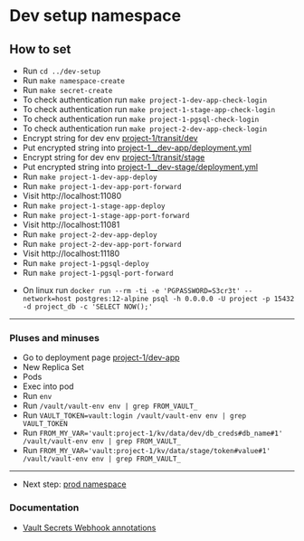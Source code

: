 # Dev setup namespace


## How to set
- Run `cd ../dev-setup`
- Run `make namespace-create`
- Run `make secret-create`
- To check authentication run `make project-1-dev-app-check-login`
- To check authentication run `make project-1-stage-app-check-login`
- To check authentication run `make project-1-pgsql-check-login`
- To check authentication run `make project-2-dev-app-check-login`
- Encrypt string for dev env [project-1/transit/dev](http://localhost:8200/ui/vault/secrets/project-1%2Ftransit/actions/dev?action=encrypt)
- Put encrypted string into [project-1__dev-app/deployment.yml]()
- Encrypt string for dev env [project-1/transit/stage](http://localhost:8200/ui/vault/secrets/project-1%2Ftransit/actions/stage?action=encrypt)
- Put encrypted string into [project-1__dev-stage/deployment.yml]()
- Run `make project-1-dev-app-deploy`
- Run `make project-1-dev-app-port-forward`
- Visit http://localhost:11080
- Run `make project-1-stage-app-deploy`
- Run `make project-1-stage-app-port-forward`
- Visit http://localhost:11081
- Run `make project-2-dev-app-deploy`
- Run `make project-2-dev-app-port-forward`
- Visit http://localhost:11180
- Run `make project-1-pgsql-deploy`
- Run `make project-1-pgsql-port-forward`
<!-- Not working on mac, may be on Windows too -->
- On linux run `docker run --rm -ti -e 'PGPASSWORD=S3cr3t' --network=host postgres:12-alpine psql -h 0.0.0.0 -U project -p 15432 -d project_db -c 'SELECT NOW();'` 

---

### Pluses and minuses

- Go to deployment page [project-1/dev-app](http://localhost:8001/api/v1/namespaces/kubernetes-dashboard/services/https:kubernetes-dashboard:/proxy/#/deployment/dev-setup/project-1-dev-app?namespace=dev-setup)
- New Replica Set
- Pods
- Exec into pod
- Run `env`
- Run `/vault/vault-env env | grep FROM_VAULT_`
- Run `VAULT_TOKEN=vault:login /vault/vault-env env | grep VAULT_TOKEN`
- Run `FROM_MY_VAR='vault:project-1/kv/data/dev/db_creds#db_name#1' /vault/vault-env env | grep FROM_VAULT_`
- Run `FROM_MY_VAR='vault:project-1/kv/data/stage/token#value#1' /vault/vault-env env | grep FROM_VAULT_` 

---

- Next step: [prod namespace](../prod-setup)

### Documentation
<!-- - https://learn.hashicorp.com/tutorials/vault/agent-kubernetes -->

- [Vault Secrets Webhook annotations](https://banzaicloud.com/docs/bank-vaults/mutating-webhook/annotations/)